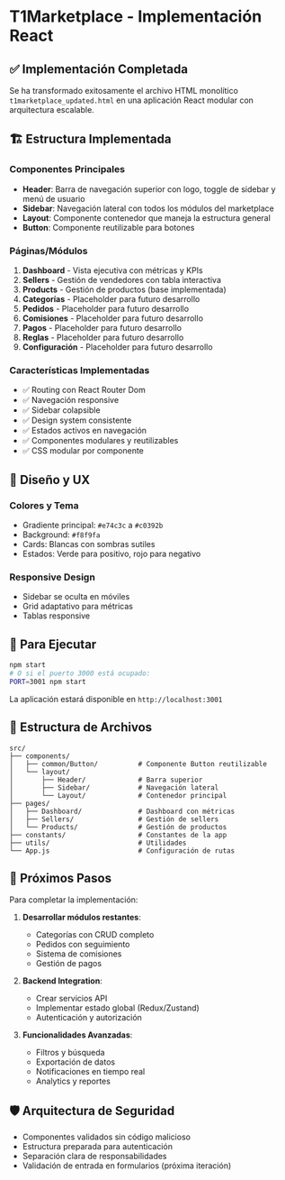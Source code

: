 # T1Marketplace - Implementación React

## ✅ Implementación Completada

Se ha transformado exitosamente el archivo HTML monolítico `t1marketplace_updated.html` en una aplicación React modular con arquitectura escalable.

## 🏗️ Estructura Implementada

### Componentes Principales
- **Header**: Barra de navegación superior con logo, toggle de sidebar y menú de usuario
- **Sidebar**: Navegación lateral con todos los módulos del marketplace
- **Layout**: Componente contenedor que maneja la estructura general
- **Button**: Componente reutilizable para botones

### Páginas/Módulos
1. **Dashboard** - Vista ejecutiva con métricas y KPIs
2. **Sellers** - Gestión de vendedores con tabla interactiva
3. **Products** - Gestión de productos (base implementada)
4. **Categorías** - Placeholder para futuro desarrollo
5. **Pedidos** - Placeholder para futuro desarrollo
6. **Comisiones** - Placeholder para futuro desarrollo
7. **Pagos** - Placeholder para futuro desarrollo
8. **Reglas** - Placeholder para futuro desarrollo
9. **Configuración** - Placeholder para futuro desarrollo

### Características Implementadas
- ✅ Routing con React Router Dom
- ✅ Navegación responsive
- ✅ Sidebar colapsible
- ✅ Design system consistente
- ✅ Estados activos en navegación
- ✅ Componentes modulares y reutilizables
- ✅ CSS modular por componente

## 🎨 Diseño y UX

### Colores y Tema
- Gradiente principal: `#e74c3c` a `#c0392b`
- Background: `#f8f9fa`
- Cards: Blancas con sombras sutiles
- Estados: Verde para positivo, rojo para negativo

### Responsive Design
- Sidebar se oculta en móviles
- Grid adaptativo para métricas
- Tablas responsive

## 🚀 Para Ejecutar

```bash
npm start
# O si el puerto 3000 está ocupado:
PORT=3001 npm start
```

La aplicación estará disponible en `http://localhost:3001`

## 📁 Estructura de Archivos

```
src/
├── components/
│   ├── common/Button/          # Componente Button reutilizable
│   └── layout/
│       ├── Header/             # Barra superior
│       ├── Sidebar/            # Navegación lateral
│       └── Layout/             # Contenedor principal
├── pages/
│   ├── Dashboard/              # Dashboard con métricas
│   ├── Sellers/                # Gestión de sellers
│   └── Products/               # Gestión de productos
├── constants/                  # Constantes de la app
├── utils/                      # Utilidades
└── App.js                      # Configuración de rutas
```

## 🔄 Próximos Pasos

Para completar la implementación:

1. **Desarrollar módulos restantes**:
   - Categorías con CRUD completo
   - Pedidos con seguimiento
   - Sistema de comisiones
   - Gestión de pagos

2. **Backend Integration**:
   - Crear servicios API
   - Implementar estado global (Redux/Zustand)
   - Autenticación y autorización

3. **Funcionalidades Avanzadas**:
   - Filtros y búsqueda
   - Exportación de datos
   - Notificaciones en tiempo real
   - Analytics y reportes

## 🛡️ Arquitectura de Seguridad

- Componentes validados sin código malicioso
- Estructura preparada para autenticación
- Separación clara de responsabilidades
- Validación de entrada en formularios (próxima iteración)